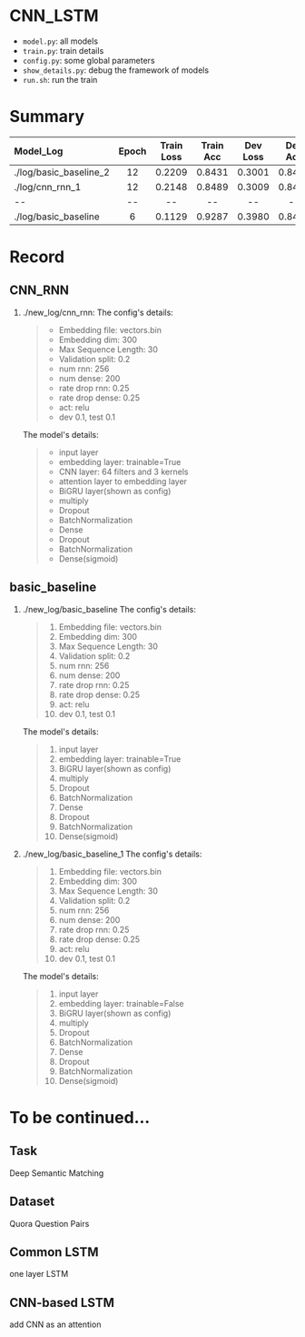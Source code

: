 # CNN_LSTM
* `model.py`: all models
* `train.py`: train details
* `config.py`: some global parameters
* `show_details.py`: debug the framework of models
* `run.sh`: run the train

# Summary
| Model\_Log | Epoch | Train Loss | Train Acc | Dev Loss | Dev Acc | Test Loss | Test Acc | Model Weight |
| :----------|:-----:| :---------:| :-------: | :------: | :-----: | :-------: | :------: | :----------: |
| ./log/basic\_baseline\_2 | 12 | 0.2209 | 0.8431	| 0.3001 | 0.8479 | 0.3310123806880918 | 0.85018179986121234 | basic_baseline_256_200_0.25_0.25_Fri_Jun__9_06:17:01_2017.h5 |
| ./log/cnn\_rnn\_1 | 12 | 0.2148 | 0.8489 | 0.3009 | 0.8498 | 0.33263399748324629 | 0.85055282065279192 | cnn_rnn_256_200_0.25_0.25_Fri_Jun__9_06:17:01_2017.h5 |
| -- | -- | -- | -- | -- | -- | -- | -- | --|
| ./log/basic\_baseline | 6 | 0.1129 | 0.9287 | 0.3980 | 0.8474 | 0.38274466106547178 | 0.83897697165416374 | basic_baseline_256_200_0.25_0.25_Mon_Jun_12_05:45:20_2017.h5 |

# Record

## CNN\_RNN
1. ./new\_log/cnn\_rnn: 
   The config's details:
   > * Embedding file: vectors.bin
   > * Embedding dim: 300
   > * Max Sequence Length: 30
   > * Validation split: 0.2
   > * num rnn: 256
   > * num dense: 200
   > * rate drop rnn: 0.25
   > * rate drop dense: 0.25
   > * act: relu
   > * dev 0.1, test 0.1

   The model's details:
   > * input layer
   > * embedding layer: trainable=True
   > * CNN layer: 64 filters and 3 kernels
   > * attention layer to embedding layer
   > * BiGRU layer(shown as config)
   > * multiply
   > * Dropout
   > * BatchNormalization
   > * Dense
   > * Dropout
   > * BatchNormalization
   > * Dense(sigmoid)

## basic\_baseline
1. ./new\_log/basic\_baseline
   The config's details:
   > 1. Embedding file: vectors.bin
   > 2. Embedding dim: 300
   > 3. Max Sequence Length: 30
   > 4. Validation split: 0.2
   > 5. num rnn: 256
   > 6. num dense: 200
   > 7. rate drop rnn: 0.25
   > 8. rate drop dense: 0.25
   > 9. act: relu
   > 10. dev 0.1, test 0.1

   The model's details:
   > 1. input layer
   > 2. embedding layer: trainable=True
   > 3. BiGRU layer(shown as config)
   > 4. multiply
   > 5. Dropout
   > 6. BatchNormalization
   > 7. Dense
   > 8. Dropout
   > 9. BatchNormalization
   > 10. Dense(sigmoid)

1. ./new\_log/basic\_baseline\_1
   The config's details:
   > 1. Embedding file: vectors.bin
   > 2. Embedding dim: 300
   > 3. Max Sequence Length: 30
   > 4. Validation split: 0.2
   > 5. num rnn: 256
   > 6. num dense: 200
   > 7. rate drop rnn: 0.25
   > 8. rate drop dense: 0.25
   > 9. act: relu
   > 10. dev 0.1, test 0.1

   The model's details:
   > 1. input layer
   > 2. embedding layer: trainable=False
   > 3. BiGRU layer(shown as config)
   > 4. multiply
   > 5. Dropout
   > 6. BatchNormalization
   > 7. Dense
   > 8. Dropout
   > 9. BatchNormalization
   > 10. Dense(sigmoid)

# To be continued...
## Task
Deep Semantic Matching

## Dataset
Quora Question Pairs

## Common LSTM
one layer LSTM

## CNN-based LSTM
add CNN as an attention
